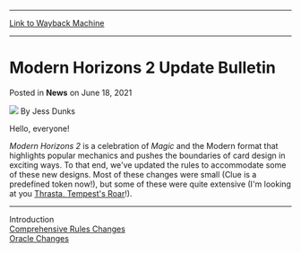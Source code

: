 
---
[Link to Wayback Machine](https://web.archive.org/web/20210618143323/https://magic.wizards.com/en/articles/archive/news/modern-horizons-2-update-bulletin-2021-06-18)

[_metadata_:author]:- "Jess Dunks"
[_metadata_:description]:- "A review of all the Oracle and Comprehensive Rules changes that come with Modern Horizons 2."
[_metadata_:generator]:- "Drupal 7 (http://drupal.org)"
[_metadata_:node]:- "1547503"
[_metadata_:publish_date]:- "2021-06-18"
[_metadata_:source]:- "div-main-content"
[_metadata_:title]:- "Modern Horizons 2 Update Bulletin"
[_metadata_:wayback_capture_timestamp]:- "2021-06-18 14:33:23"
[_metadata_:wayback_raw_url]:- "https://web.archive.org/web/20210618143323id_/https://magic.wizards.com/en/articles/archive/news/modern-horizons-2-update-bulletin-2021-06-18"
[_metadata_:wayback_url]:- "https://magic.wizards.com/en/articles/archive/news/modern-horizons-2-update-bulletin-2021-06-18"
---


Modern Horizons 2 Update Bulletin
=================================



 Posted in **News**
 on June 18, 2021 






![](https://media.magic.wizards.com/styles/auth_small/public/images/person/wizards_author.jpg)
By Jess Dunks











Hello, everyone!


*Modern Horizons 2* is a celebration of *Magic* and the Modern format that highlights popular mechanics and pushes the boundaries of card design in exciting ways. To that end, we've updated the rules to accommodate some of these new designs. Most of these changes were small (Clue is a predefined token now!), but some of these were quite extensive (I'm looking at you [Thrasta, Tempest's Roar](https://gatherer.wizards.com/Pages/Card/Details.aspx?name=Thrasta%2C+Tempest%27s+Roar)!).




---

Introduction  
[Comprehensive Rules Changes](https://magic.wizards.com/en/articles/archive/news/comprehensive-rules-changes-2021-06-18)  
[Oracle Changes](https://magic.wizards.com/en/articles/archive/news/oracle-changes-2021-06-18)







